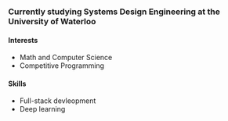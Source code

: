 ### Currently studying Systems Design Engineering at the University of Waterloo

<h4> Interests</h4>
<ul> <li> Math and Computer Science </li> <li> Competitive Programming </li> </ul>

<h4> Skills</h4>
<ul> <li> Full-stack devleopment </li> <li> Deep learning </li> </ul>
